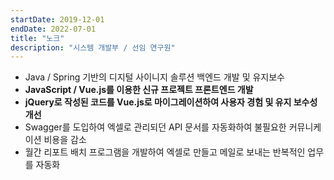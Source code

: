 ```yaml
---
startDate: 2019-12-01
endDate: 2022-07-01
title: "노크"
description: "시스템 개발부 / 선임 연구원"
---
```


- Java / Spring 기반의 디지털 사이니지 솔루션 백엔드 개발 및 유지보수
- **JavaScript / Vue.js를 이용한 신규 프로젝트 프론트엔드 개발**
- **jQuery로 작성된 코드를 Vue.js로 마이그레이션하여 사용자 경험 및 유지 보수성 개선**
- Swagger를 도입하여 엑셀로 관리되던 API 문서를 자동화하여 불필요한 커뮤니케이션 비용을 감소
- 월간 리포트 배치 프로그램을 개발하여 엑셀로 만들고 메일로 보내는 반복적인 업무를 자동화
